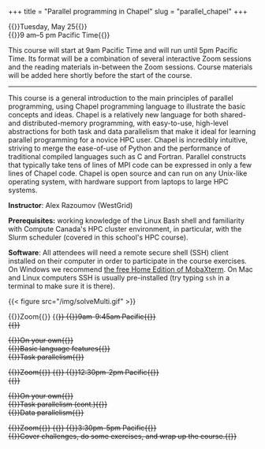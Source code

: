 +++
title = "Parallel programming in Chapel"
slug = "parallel_chapel"
+++

{{<cor>}}Tuesday, May 25{{</cor>}}\
{{<cgr>}}9 am–5 pm Pacific Time{{</cgr>}}

This course will start at 9am Pacific Time and will run until 5pm Pacific Time. Its format will be a combination of
several interactive Zoom sessions and the reading materials in-between the Zoom sessions. Course materials will be added
here shortly before the start of the course.

---

This course is a general introduction to the main principles of parallel programming, using Chapel programming language
to illustrate the basic concepts and ideas. Chapel is a relatively new language for both shared- and distributed-memory
programming, with easy-to-use, high-level abstractions for both task and data parallelism that make it ideal for
learning parallel programming for a novice HPC user. Chapel is incredibly intuitive, striving to merge the ease-of-use
of Python and the performance of traditional compiled languages such as C and Fortran. Parallel constructs that
typically take tens of lines of MPI code can be expressed in only a few lines of Chapel code. Chapel is open source and
can run on any Unix-like operating system, with hardware support from laptops to large HPC systems.

**Instructor**: Alex Razoumov (WestGrid)

**Prerequisites:** working knowledge of the Linux Bash shell and familiarity with Compute Canada's HPC cluster
  environment, in particular, with the Slurm scheduler (covered in this school's HPC course).

**Software**: All attendees will need a remote secure shell (SSH) client installed on their computer in order to
participate in the course exercises. On Windows we recommend
[the free Home Edition of MobaXterm](https://mobaxterm.mobatek.net/download.html). On Mac and Linux computers SSH is
usually pre-installed (try typing `ssh` in a terminal to make sure it is there).

{{< figure src="/img/solveMulti.gif" >}}

{{<cor>}}Zoom{{</cor>}} {{<s>}} {{<cgr>}}9am-9:45am Pacific{{</cgr>}} \
{{<linktitle url="../chapel1" text="Morning opening session">}}

{{<cbr>}}On your own{{</cbr>}} \
{{<nolinktitle>}}Basic language features{{</nolinktitle>}} \
{{<nolinktitle>}}Task parallelism{{</nolinktitle>}}
<!-- {{<linktitle url="../chapel/chapel-01-base" text="Basic language features">}} \ -->
<!-- {{<linktitle url="../chapel/chapel-02-task-parallelism" text="Task parallelism">}} &nbsp; (try to get here as far as you can) -->

{{<cor>}}Zoom{{</cor>}} {{<s>}} {{<cgr>}}12:30pm-2pm Pacific{{</cgr>}} \
{{<linktitle url="../chapel2" text="Mid-day session">}}

{{<cbr>}}On your own{{</cbr>}} \
{{<nolinktitle>}}Task parallelism (cont.){{</nolinktitle>}} \
{{<nolinktitle>}}Data parallelism{{</nolinktitle>}}
<!-- {{<linktitle url="../chapel/chapel-02-task-parallelism" text="Task parallelism (cont.)">}} &nbsp; (continue where you left off) \ -->
<!-- {{<linktitle url="../chapel/chapel-03-domain-parallelism" text="Data parallelism">}} -->

{{<cor>}}Zoom{{</cor>}} {{<s>}} {{<cgr>}}3:30pm-5pm Pacific{{</cgr>}} \
{{<nolinktitle>}}Cover challenges, do some exercises, and wrap up the course.{{</nolinktitle>}}
